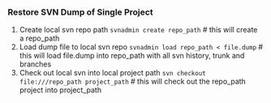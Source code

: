 ### Restore SVN Dump of Single Project 
1. Create local svn repo path
`svnadmin create repo_path` # this will create a repo_path
2. Load dump file to local svn repo
`svnadmin load repo_path < file.dump` # this will load file.dump into repo_path with all svn history, trunk and branches
3. Check out local svn into local project path
`svn checkout file:///repo_path project_path` # this will check out the repo_path project into project_path
